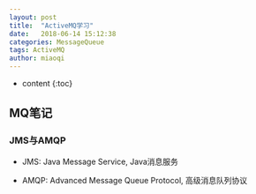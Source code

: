 ```yaml
---
layout: post
title:  "ActiveMQ学习"
date:   2018-06-14 15:12:38
categories: MessageQueue
tags: ActiveMQ
author: miaoqi
---
```


* content
{:toc}
            

## MQ笔记

### JMS与AMQP

* JMS: Java Message Service, Java消息服务 

* AMQP: Advanced Message Queue Protocol, 高级消息队列协议




    
    
    
    
    
    
    
    
    
    